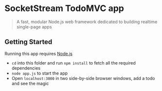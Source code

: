 # SocketStream TodoMVC app

> A fast, modular Node.js web framework dedicated to building realtime single-page apps


## Getting Started

Running this app requires [Node.js](http://nodejs.org)

- `cd` into this folder and run `npm install` to fetch all the required dependencies
- `node app.js` to start the app
- Open `localhost:3000` in two side-by-side browser windows, add a todo and see the magic